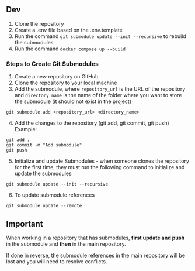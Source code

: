 
## Dev

1. Clone the repository
2. Create a .env file based on the .env.template
3. Run the command `git submodule update --init --recursive` to rebuild the submodules
4. Run the command `docker compose up --build`


### Steps to Create Git Submodules

1. Create a new repository on GitHub
2. Clone the repository to your local machine
3. Add the submodule, where `repository_url` is the URL of the repository and `directory_name` is the name of the folder where you want to store the submodule (it should not exist in the project)
```
git submodule add <repository_url> <directory_name>
```
4. Add the changes to the repository (git add, git commit, git push)
Example:
```
git add .
git commit -m "Add submodule"
git push
```
5. Initialize and update Submodules - when someone clones the repository for the first time, they must run the following command to initialize and update the submodules
```
git submodule update --init --recursive
```
6. To update submodule references
```
git submodule update --remote
```


## Important
When working in a repository that has submodules, **first update and push** in the submodule and **then** in the main repository.

If done in reverse, the submodule references in the main repository will be lost and you will need to resolve conflicts.
